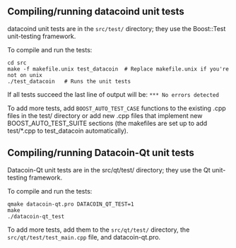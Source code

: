 Compiling/running datacoind unit tests
------------------------------------

datacoind unit tests are in the `src/test/` directory; they
use the Boost::Test unit-testing framework.

To compile and run the tests:

	cd src
	make -f makefile.unix test_datacoin  # Replace makefile.unix if you're not on unix
	./test_datacoin   # Runs the unit tests

If all tests succeed the last line of output will be:
`*** No errors detected`

To add more tests, add `BOOST_AUTO_TEST_CASE` functions to the existing
.cpp files in the test/ directory or add new .cpp files that
implement new BOOST_AUTO_TEST_SUITE sections (the makefiles are
set up to add test/*.cpp to test_datacoin automatically).


Compiling/running Datacoin-Qt unit tests
---------------------------------------

Datacoin-Qt unit tests are in the src/qt/test/ directory; they
use the Qt unit-testing framework.

To compile and run the tests:

	qmake datacoin-qt.pro DATACOIN_QT_TEST=1
	make
	./datacoin-qt_test

To add more tests, add them to the `src/qt/test/` directory,
the `src/qt/test/test_main.cpp` file, and datacoin-qt.pro.
